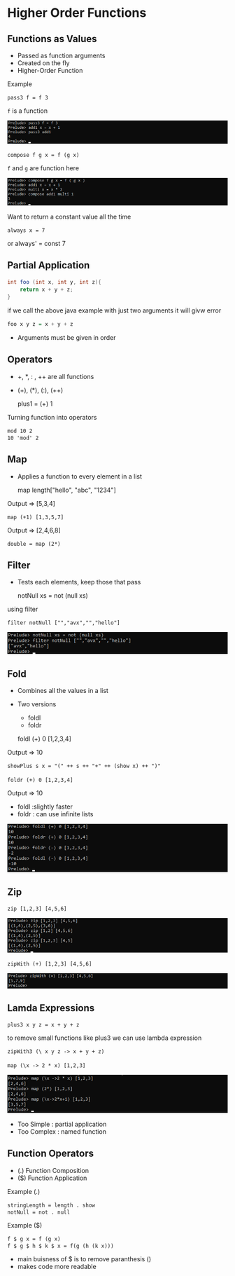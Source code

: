 # Higher Order Functions

## Functions as Values

- Passed as function arguments
- Created on the fly
- Higher-Order Function

Example

    pass3 f = f 3

`f` is a function

![Higher Order](img/higher_order.png)

    compose f g x = f (g x)

`f` and `g` are function here

![Higher Order](img/higher_order_1.png)

Want to return a constant value all the time

    always x = 7

or
    always' = const 7

## Partial Application

```java
int foo (int x, int y, int z){
    return x + y + z;
}
```

if we call the above java example with just two arguments it will givw error

```haskell
foo x y z = x + y + z
```

- Arguments must be given in order

## Operators

- +, *, : , ++ are all functions
- (+), (*), (:), (++)

    plus1 = (+) 1

Turning function into operators
    
    mod 10 2
    10 'mod' 2


## Map

- Applies a function to every element in a list

    map length["hello", "abc", "1234"]

Output => [5,3,4]

    map (+1) [1,3,5,7]

Output => [2,4,6,8]

    double = map (2*)

## Filter

- Tests each elements, keep those that pass

    notNull xs = not (null xs)

using filter 

    filter notNull ["","avx","","hello"]

![Filter](img/filter.png )

## Fold

- Combines all the values in a list
- Two versions
    - foldl
    - foldr

    foldl (+) 0 [1,2,3,4]

Output => 10

    showPlus s x = "(" ++ s ++ "+" ++ (show x) ++ ")"

    foldr (+) 0 [1,2,3,4]

Output => 10

- foldl :slightly faster
- foldr : can use infinite lists

![Foldl Foldr](img/foldl_foldr.png)
## Zip

    zip [1,2,3] [4,5,6]

![Zip](img/zip.png)

    zipWith (+) [1,2,3] [4,5,6]

![Zip](img/zipWith.png)

## Lamda Expressions

    plus3 x y z = x + y + z

to remove small functions like plus3 we can use lambda expression

    zipWith3 (\ x y z -> x + y + z)

    map (\x -> 2 * x) [1,2,3]

![Lambda](img/lambda.png)

- Too Simple : partial application
- Too Complex : named function

## Function Operators

- (.) Function Composition
- ($) Function Application

Example (.)

    stringLength = length . show
    notNull = not . null

Example ($)

    f $ g x = f (g x)
    f $ g $ h $ k $ x = f(g (h (k x)))
- main buisness of $ is to remove paranthesis ()
- makes code more readable

